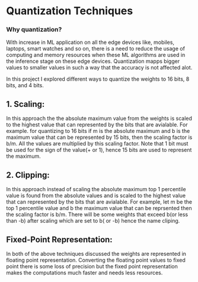 # Quantization Techniques

### Why quantization?
With increase in ML application on all the edge devices like, mobiles, laptops, smart watches and so on, there is a need to reduce the usage of computing and memory resources when these ML algorithms are used in the inference stage on these edge devices. Quantization mapps bigger values to smaller values in such a way that the accuracy is not affected alot.

In this project I explored different ways to quantize the weights to 16 bits, 8 bits, and 4 bits.

## 1. Scaling:
In this approach the the absolute maximum value from the weights is scaled to the highest value that can represented by the bits that are avialable. For example. for quantizing to 16 bits if m is the absolute maximum and b is the maximum value that can be represented by 15 bits, then the scaling factor is b/m. All the values are multiplied by this scaling factor. Note that 1 bit must be used for the sign of the value(+ or 1), hence 15 bits are used to represent the maximum.

## 2. Clipping:
In this approach instead of scaling the absolute maximum top 1 percentile value is found from the absolute values and is scaled to the highest value that can represented by the bits that are avialable. For example, let m be the top 1 percentile value and b the maximum value that can be reprsented then the scaling factor is b/m. There will be some weights that exceed b(or less than -b) after scaling which are set to b( or -b) hence the name cliping.

## Fixed-Point Representation:
In both of the above techniques discussed the weights are represented in floating point representation. Converting the floating point values to fixed point there is some loss of precision but the fixed point representation makes the computations much faster and needs less resources.
